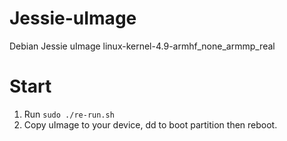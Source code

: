 # Jessie-uImage
Debian Jessie uImage linux-kernel-4.9-armhf_none_armmp_real

# Start
1. Run `sudo ./re-run.sh`
2. Copy uImage to your device, dd to boot partition then reboot.
